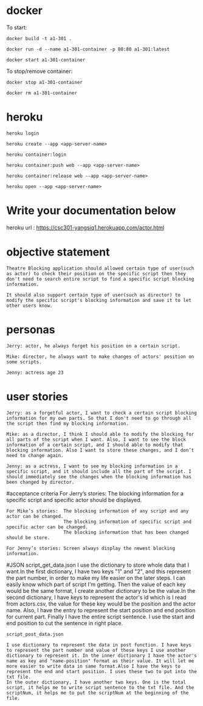 # docker
To start:

`docker build -t a1-301 .`

`docker run -d --name a1-301-container -p 80:80 a1-301:latest`

`docker start a1-301-container`

To stop/remove container:

`docker stop a1-301-container`

`docker rm a1-301-container`

# heroku
`heroku login`

`heroku create --app <app-server-name>`

`heroku container:login`

`heroku container:push web --app <app-server-name>`

`heroku container:release web --app <app-server-name>`

`heroku open --app <app-server-name>`

# Write your documentation below


heroku url : https://csc301-yangsiq1.herokuapp.com/actor.html

# objective statement
	Theatre Blocking application should allowed certain type of user(such as actor) to check their position on the specific script then they don't need to search entire script to find a specific script blocking information. 

	It should also support certain type of user(such as director) to modify the specific script's blocking information and save it to let other users know.

# personas

	Jerry: actor, he always forget his position on a certain script.

	Mike: director, he always want to make changes of actors' position on some scripts.

	Jenny: actress age 23

# user stories
	Jerry: as a forgetful actor, I want to check a certain script blocking information for my own parts. So that I don't need to go through all the script then find my blocking information.

	Mike: as a director, I think I should able to modify the blocking for all parts of the script when I want. Also, I want to see the block information of a certain script, and I should able to modify that blocking information. Also I want to store these changes, and I don’t need to change again.

	Jenny: as a actress, I want to see my blocking information in a specific script, and it should include all the part of the script. I should immediately see the changes when the blocking information has been changed by director.

#acceptance criteria
	For Jerry’s stories:  The blocking information for a specific script and specific actor should be displayed.

	For Mike’s stories:  The blocking information of any script and any actor can be changed.
			       		 The blocking information of specific script and specific actor can be changed.
			        	 The blocking information that has been changed should be store.

	For Jenny’s stories: Screen always display the newest blocking information.

#JSON
	script_get_data.json
	I use the dictionary to store whole data that I want.In the first dictionary, I have two keys "1" and "2", and this represent the part number, in order to make my life easier on the later steps. I can easily know which part of script I'm getting. Then the value of each key would be the same format, I create another dictionary to be the value.In the second dictionary, I have keys to represent the actor's id which is I read from actors.csv, the value for these key would be the position and the actor name. Also, I have the entry to represent the start position and end position for current part. Finally I have the entire script sentence. I use the start and end position to cut the sentence in right place.

	script_post_data.json

	I use dictionary to represent the data in post function. I have keys to represent the part number and value of these keys I use another dictionary to represent it. In the inner dictionary I have the actor's name as key and "name-position" format as their value. It will let me more easier to write data in same format.Also I have the keys to represent the end and start position. I uses these two to put into the txt file.
	In the outer dictionary, I have another two keys. One is the total script, it helps me to write script sentence to the txt file. And the scriptNum, it helps me to put the scriptNum at the beginning of the file. 















